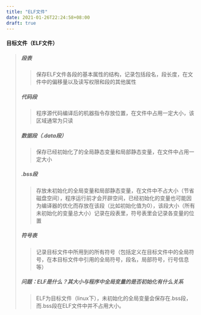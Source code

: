 ```yaml
---
title: "ELF文件"
date: 2021-01-26T22:24:58+08:00
draft: true
---
```


#### 目标文件（ELF文件）

> ##### 段表
>
> > 保存ELF文件各段的基本属性的结构，记录包括段名，段长度，在文件中的偏移量以及读写权限和段的其他属性
>
> ##### 代码段
>
> > 程序源代码编译后的机器指令存放位置，在文件中占用一定大小，该区域通常为只读
>
> ##### 数据段（.data段）
>
> > 保存已经初始化了的全局静态变量和局部静态变量，在文件中占用一定大小
>
> ##### .bss段
>
> > 存放未初始化的全局变量和局部静态变量，在文件中不占大小（节省磁盘空间），程序运行前才会开辟空间，已经初始化的变量也可能因为编译器的优化而存放在该段（比如初始化值为0），该段大小（所有未初始化的变量总大小）记录在段表里，符号表里会记录各变量的位置
>
> ##### 符号表
>
> > 记录目标文件中所用到的所有符号（包括定义在目标文件中的全局符号，在本目标文件中引用的全局符号，段名，局部符号，行号信息等）
>
> ##### 问题：ELF是什么？其大小与程序中全局变量的是否初始化有什么关系
>
> > ELF为目标文件（linux下），未初始化的全局变量会保存在.bss段，而.bss段在ELF文件中并不占用大小。
>